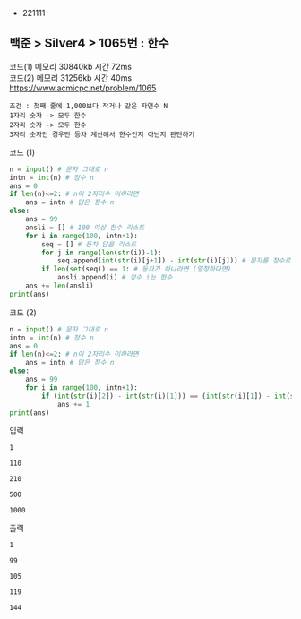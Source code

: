 - 221111
## 백준 > Silver4 > 1065번 : 한수
코드(1) 메모리 30840kb 시간 72ms  
코드(2) 메모리 31256kb 시간 40ms  
https://www.acmicpc.net/problem/1065  

```
조건 : 첫째 줄에 1,000보다 작거나 같은 자연수 N  
1자리 숫자 -> 모두 한수  
2자리 숫자 -> 모두 한수  
3자리 숫자인 경우만 등차 계산해서 한수인지 아닌지 판단하기
```

코드 (1)
```python
n = input() # 문자 그대로 n
intn = int(n) # 정수 n
ans = 0
if len(n)<=2: # n이 2자리수 이하라면
    ans = intn # 답은 정수 n
else:
    ans = 99
    ansli = [] # 100 이상 한수 리스트
    for i in range(100, intn+1):
        seq = [] # 등차 담을 리스트
        for j in range(len(str(i))-1):
            seq.append(int(str(i)[j+1]) - int(str(i)[j])) # 문자를 정수로 바꿔서 등차 계산
        if len(set(seq)) == 1: # 등차가 하나라면 (일정하다면)
            ansli.append(i) # 정수 i는 한수
    ans += len(ansli)
print(ans)
```

코드 (2)
```python
n = input() # 문자 그대로 n
intn = int(n) # 정수 n
ans = 0
if len(n)<=2: # n이 2자리수 이하라면
    ans = intn # 답은 정수 n
else:
    ans = 99
    for i in range(100, intn+1):
        if (int(str(i)[2]) - int(str(i)[1])) == (int(str(i)[1]) - int(str(i)[0])): # 등차가 일정하다면
            ans += 1
print(ans)
```

입력
```
1

110

210

500

1000
```

출력
```
1

99

105

119

144
```